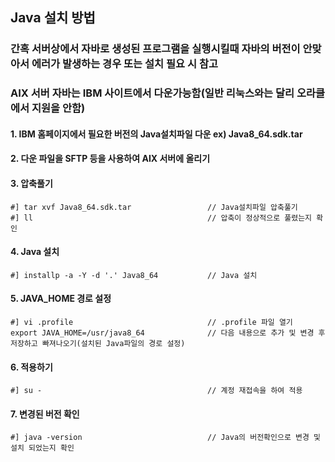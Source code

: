 ## Java 설치 방법
### 간혹 서버상에서 자바로 생성된 프로그램을 실행시킬때 자바의 버전이 안맞아서 에러가 발생하는 경우 또는 설치 필요 시 참고
### AIX 서버 자바는 IBM 사이트에서 다운가능함(일반 리눅스와는 달리 오라클에서 지원을 안함)

#### 1. IBM 홈페이지에서 필요한 버전의 Java설치파일 다운 ex) Java8_64.sdk.tar 
#### 2. 다운 파일을 SFTP 등을 사용하여 AIX 서버에 올리기
#### 3. 압축풀기
```
#] tar xvf Java8_64.sdk.tar                 // Java설치파일 압축풀기
#] ll                                       // 압축이 정상적으로 풀렸는지 확인
```
#### 4. Java 설치
```
#] installp -a -Y -d '.' Java8_64           // Java 설치
```
#### 5. JAVA_HOME 경로 설정
```
#] vi .profile                              // .profile 파일 열기
export JAVA_HOME=/usr/java8_64              // 다음 내용으로 추가 및 변경 후 저장하고 빠져나오기(설치된 Java파일의 경로 설정)
```
#### 6. 적용하기
```
#] su -                                     // 계정 재접속을 하여 적용
```
#### 7. 변경된 버전 확인
```
#] java -version                            // Java의 버전확인으로 변경 및 설치 되었는지 확인
```
